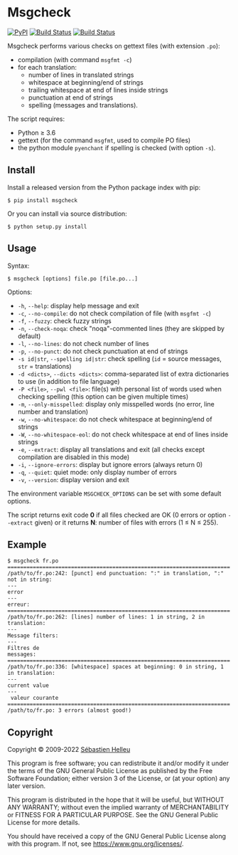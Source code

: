 # Msgcheck

[![PyPI](https://img.shields.io/pypi/v/msgcheck.svg)](https://pypi.org/project/msgcheck/)
[![Build Status](https://github.com/flashcode/msgcheck/workflows/CI/badge.svg)](https://github.com/flashcode/msgcheck/actions?query=workflow%3A%22CI%22)
[![Build Status](https://github.com/flashcode/msgcheck/workflows/CodeQL/badge.svg)](https://github.com/flashcode/msgcheck/actions?query=workflow%3A%22CodeQL%22)

Msgcheck performs various checks on gettext files (with extension `.po`):

- compilation (with command `msgfmt -c`)
- for each translation:
  - number of lines in translated strings
  - whitespace at beginning/end of strings
  - trailing whitespace at end of lines inside strings
  - punctuation at end of strings
  - spelling (messages and translations).

The script requires:

- Python ≥ 3.6
- gettext (for the command `msgfmt`, used to compile PO files)
- the python module `pyenchant` if spelling is checked (with option `-s`).

## Install

Install a released version from the Python package index with pip:

```
$ pip install msgcheck
```

Or you can install via source distribution:

```
$ python setup.py install
```

## Usage

Syntax:

```
$ msgcheck [options] file.po [file.po...]
```

Options:

- `-h`, `--help`: display help message and exit
- `-c`, `--no-compile`: do not check compilation of file (with `msgfmt -c`)
- `-f`, `--fuzzy`: check fuzzy strings
- `-n`, `--check-noqa`: check "noqa"-commented lines (they are skipped by default)
- `-l`, `--no-lines`: do not check number of lines
- `-p`, `--no-punct`: do not check punctuation at end of strings
- `-s id|str`, `--spelling id|str`: check spelling (`id` = source messages, `str` = translations)
- `-d <dicts>`, `--dicts <dicts>`: comma-separated list of extra dictionaries to use (in addition to file language)
- `-P <file>`, `--pwl <file>`: file(s) with personal list of words used when checking spelling (this option can be given multiple times)
- `-m`, `--only-misspelled`: display only misspelled words (no error, line number and translation)
- `-w`, `--no-whitespace`: do not check whitespace at beginning/end of strings
- `-W`, `--no-whitespace-eol`: do not check whitespace at end of lines inside strings
- `-e`, `--extract`: display all translations and exit (all checks except compilation are disabled in this mode)
- `-i`, `--ignore-errors`: display but ignore errors (always return 0)
- `-q`, `--quiet`: quiet mode: only display number of errors
- `-v`, `--version`: display version and exit

The environment variable `MSGCHECK_OPTIONS` can be set with some default options.

The script returns exit code **0** if all files checked are OK (0 errors or option
`--extract` given) or it returns **N**: number of files with errors (1 ≤ N ≤ 255).

## Example

```
$ msgcheck fr.po
======================================================================
/path/to/fr.po:242: [punct] end punctuation: ":" in translation, ":" not in string:
---
error
---
erreur:
======================================================================
/path/to/fr.po:262: [lines] number of lines: 1 in string, 2 in translation:
---
Message filters:
---
Filtres de
messages:
======================================================================
/path/to/fr.po:336: [whitespace] spaces at beginning: 0 in string, 1 in translation:
---
current value
---
 valeur courante
======================================================================
/path/to/fr.po: 3 errors (almost good!)
```

## Copyright

Copyright © 2009-2022 [Sébastien Helleu](https://github.com/flashcode)

This program is free software; you can redistribute it and/or modify
it under the terms of the GNU General Public License as published by
the Free Software Foundation; either version 3 of the License, or
(at your option) any later version.

This program is distributed in the hope that it will be useful,
but WITHOUT ANY WARRANTY; without even the implied warranty of
MERCHANTABILITY or FITNESS FOR A PARTICULAR PURPOSE.  See the
GNU General Public License for more details.

You should have received a copy of the GNU General Public License
along with this program.  If not, see <https://www.gnu.org/licenses/>.
